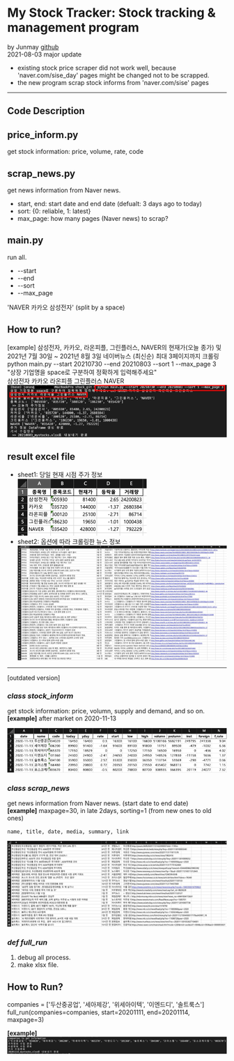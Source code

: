 # My Stock Tracker: Stock tracking & management program
  
by Junmay [github](https://github.com/jonas-jun/stock_management)  
2021-08-03 major update
- existing stock price scraper did not work well, because 'naver.com/sise_day' pages might be changed not to be scrapped.
- the new program scrap stock informs from 'naver.com/sise' pages  
***
Code Description
-----------
## price_inform.py
get stock information: price, volume, rate, code

## scrap_news.py
get news information from Naver news.
- start, end: start date and end date (defualt: 3 days ago to today)
- sort: {0: reliable, 1: latest}
- max_page: how many pages (Naver news) to scrap?

## main.py
run all.  
- --start
- --end
- --sort
- --max_page

'NAVER 카카오 삼성전자' (split by a space)  

## How to run?
[example]  삼성전자, 카카오, 라온피플, 그린플러스, NAVER의 현재가(오늘 종가) 및 2021년 7월 30일 ~ 2021년 8월 3일 네이버뉴스 (최신순) 최대 3페이지까지 크롤링  
python main.py --start 20210730 --end 20210803 --sort 1 --max_page 3  
"상장 기업명을 space로 구분하여 정확하게 입력해주세요"  
삼성전자 카카오 라온피플 그린플러스 NAVER   
![example_case](./img/new_usecase_1.jpg)  

## result excel file
- sheet1: 당일 현재 시점 주가 정보  
![sheet1](./img/new_stock.jpg)  
- sheet2: 옵션에 따라 크롤링한 뉴스 정보  
![sheet2](./img/new_news.jpg)  
---------
[outdated version]  

### _class stock_inform_ 
  get stock information: price, volumn, supply and demand, and so on.  
  **[example]** after market on 2020-11-13

![image_stock.jpg](./img/image_stock.jpg)
  
### _class scrap_news_
  get news information from Naver news. (start date to end date)  
  **[example]** maxpage=30, in late 2days, sorting=1 (from new ones to old ones)
    
    name, title, date, media, summary, link
![image_news.jpg](./img/image_news.jpg)
  
### _def full_run_
  1. debug all process.
  1. make xlsx file.

## How to Run?

companies = ['두산중공업', '세아제강', '위세아이텍', '이엔드디', '솔트룩스']  
full_run(companies=companies, start=20201111, end=20201114, maxpage=3)  
  
**[example]**
![image_run](./img/image_run.jpg)



